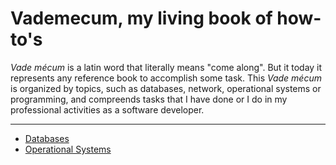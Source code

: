 # Vademecum, my living book of how-to's

_Vade mécum_ is a latin word that literally means "come along". But it today it represents any reference book to accomplish some task. This _Vade mécum_ is organized by topics, such as databases, network, operational systems or programming, and compreends tasks that I have done or I do in my professional activities as a software developer.
***

* [Databases](database.md)
* [Operational Systems](os.md)



